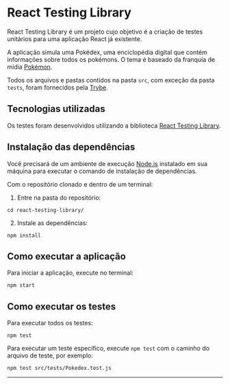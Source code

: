 # React Testing Library

React Testing Library é um projeto cujo objetivo é a criação de testes unitários para uma aplicação React já existente.

A aplicação simula uma Pokédex, uma enciclopédia digital que contém informações sobre todos os pokémons. O tema é baseado da franquía de mídia [Pokémon](https://pt.wikipedia.org/wiki/Pok%C3%A9mon).

Todos os arquivos e pastas contidos na pasta `src`, com exceção da pasta `tests`, foram fornecidos pela [Trybe](https://betrybe.com).

## Tecnologias utilizadas

Os testes foram desenvolvidos utilizando a biblioteca [React Testing Library](https://testing-library.com/docs/react-testing-library/intro).

## Instalação das dependências

Você precisará de um ambiente de execução [Node.js](https://nodejs.org) instalado em sua máquina para executar o comando de instalação de dependências.

Com o repositório clonado e dentro de um terminal:

1. Entre na pasta do repositório:

```
cd react-testing-library/
```

2. Instale as dependências:

```
npm install
```

## Como executar a aplicação

Para iniciar a aplicação, execute no terminal:

```
npm start
```

## Como executar os testes

Para executar todos os testes:

```
npm test
```

Para executar um teste específico, execute `npm test` com o caminho do arquivo de teste, por exemplo:

```
npm test src/tests/Pokedex.test.js
```

---
